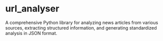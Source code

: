 # url_analyser
A comprehensive Python library for analyzing news articles from various sources, extracting structured information, and generating standardized analysis in JSON format.
